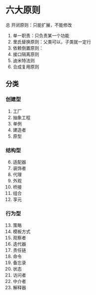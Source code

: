 # 六大原则

总 开闭原则：只能扩展，不能修改

1. 单一职责：只负责某一个功能
2. 里氏替换原则：父类可以，子类就一定行
3. 依赖倒置原则：
4. 接口隔离原则
5. 迪米特法则
6. 合成复用原则

## 分类

### 创建型

1. 工厂
2. 抽象工程
3. 单例
4. 建造者
5. 原型

### 结构型

6. 适配器
7. 装饰者
8. 代理
9. 外观
10. 桥接
11. 组合
12. 享元

### 行为型

13. 策略
14. 模板方式
15. 观察者
16. 迭代器
17. 责任链
18. 命令
19. 备忘录
20. 状态
21. 访问者
22. 中介者
23. 解释器
